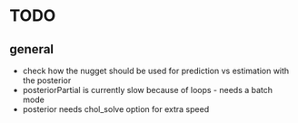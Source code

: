 # TODO

## general
* check how the nugget should be used for prediction vs estimation with the posterior
* posteriorPartial is currently slow because of loops - needs a batch mode
* posterior needs chol_solve option for extra speed
